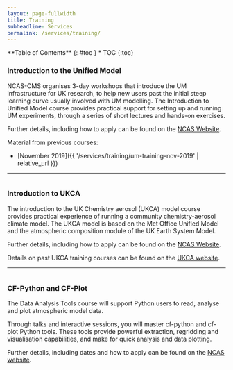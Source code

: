 ```yaml
---
layout: page-fullwidth
title: Training
subheadline: Services
permalink: /services/training/
---
```

<div class="row">
<div class="medium-4 medium-push-8 columns" markdown="1">
<div class="panel radius" markdown="1">
**Table of Contents**
{: #toc }
*  TOC
{:toc}
</div><!-- /.panel -->
</div><!-- /.medium-4 -->

<div class="medium-8 medium-pull-4 columns" markdown="1">

<div class="row">
    <div class="medium-6 columns">
       <img src="{{ site.urlimg }}webdesign_screenshot_schriefer.jpg" alt="">
    </div>
</div>

</div><!-- /.medium-8.columns -->
</div><!-- /.row -->

### Introduction to the Unified Model

NCAS-CMS organises 3-day workshops that introduce the UM infrastructure for UK research, to help new users past the initial steep learning curve usually involved with UM modelling. The Introduction to Unified Model course provides practical support for setting up and running UM experiments, through a series of short lectures and hands-on exercises.

Further details, including how to apply can be found on the [NCAS Website](https://ncas.ac.uk/study-with-us/introduction-to-unified-model/).

Material from previous courses:

* [November 2019]({{ '/services/training/um-training-nov-2019' | relative_url }})

----

<div class="row">
    <div class="medium-4 columns">
       <img src="{{ site.urlimg }}webdesign_screenshot_schriefer.jpg" alt="">
    </div>
</div>

### Introduction to UKCA

The introduction to the UK Chemistry aerosol (UKCA) model course provides practical experience of running a community chemistry-aerosol climate model.  The UKCA model is based on the Met Office Unified Model and the atmospheric composition module of the UK Earth System Model.

Further details, including how to apply can be found on the [NCAS Website](https://ncas.ac.uk/study-with-us/introduction-to-ukca/).

Details on past UKCA training courses can be found on the [UKCA website](https://www.ukca.ac.uk/wiki/index.php/UKCA_Training_Overview).

----

<div class="row">
    <div class="medium-4 columns">
       <img src="{{ site.urlimg }}webdesign_screenshot_schriefer.jpg" alt="">
    </div>
</div>

### CF-Python and CF-Plot

The Data Analysis Tools course will support Python users to read, analyse and plot atmospheric model data. 

Through talks and interactive sessions, you will master cf-python and cf-plot Python tools. These tools provide powerful extraction, regridding and visualisation capabilities, and make for quick analysis and data plotting.

Further details, including dates and how to apply can be found on the [NCAS website](https://ncas.ac.uk/study-with-us/data-analysis-tools/).

